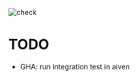 ![check](https://github.com/github/docs/actions/workflows/check.yml/badge.svg)


TODO
====

* GHA: run integration test in aiven